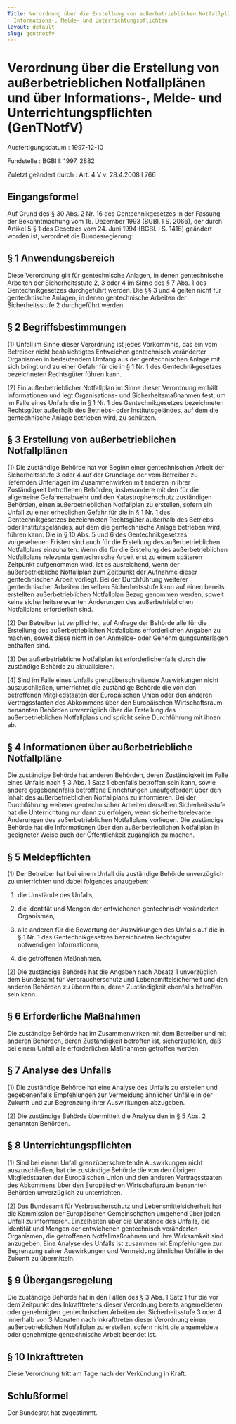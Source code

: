 ```yaml
---
Title: Verordnung über die Erstellung von außerbetrieblichen Notfallplänen und über
  Informations-, Melde- und Unterrichtungspflichten
layout: default
slug: gentnotfv
---
```


# Verordnung über die Erstellung von außerbetrieblichen Notfallplänen und über Informations-, Melde- und Unterrichtungspflichten (GenTNotfV)

Ausfertigungsdatum
:   1997-12-10

Fundstelle
:   BGBl I: 1997, 2882

Zuletzt geändert durch
:   Art. 4 V v. 28.4.2008 I 766


## Eingangsformel

Auf Grund des § 30 Abs. 2 Nr. 16 des Gentechnikgesetzes in der Fassung
der Bekanntmachung vom 16. Dezember 1993 (BGBl. I S. 2066), der durch
Artikel 5 § 1 des Gesetzes vom 24. Juni 1994 (BGBl. I S. 1416)
geändert worden ist, verordnet die Bundesregierung:


## § 1 Anwendungsbereich

Diese Verordnung gilt für gentechnische Anlagen, in denen
gentechnische Arbeiten der Sicherheitsstufe 2, 3 oder 4 im Sinne des §
7 Abs. 1 des Gentechnikgesetzes durchgeführt werden. Die §§ 3 und 4
gelten nicht für gentechnische Anlagen, in denen gentechnische
Arbeiten der Sicherheitsstufe 2 durchgeführt werden.


## § 2 Begriffsbestimmungen

(1) Unfall im Sinne dieser Verordnung ist jedes Vorkommnis, das ein
vom Betreiber nicht beabsichtigtes Entweichen gentechnisch veränderter
Organismen in bedeutendem Umfang aus der gentechnischen Anlage mit
sich bringt und zu einer Gefahr für die in § 1 Nr. 1 des
Gentechnikgesetzes bezeichneten Rechtsgüter führen kann.

(2) Ein außerbetrieblicher Notfallplan im Sinne dieser Verordnung
enthält Informationen und legt Organisations- und Sicherheitsmaßnahmen
fest, um im Falle eines Unfalls die in § 1 Nr. 1 des
Gentechnikgesetzes bezeichneten Rechtsgüter außerhalb des Betriebs-
oder Institutsgeländes, auf dem die gentechnische Anlage betrieben
wird, zu schützen.


## § 3 Erstellung von außerbetrieblichen Notfallplänen

(1) Die zuständige Behörde hat vor Beginn einer gentechnischen Arbeit
der Sicherheitsstufe 3 oder 4 auf der Grundlage der vom Betreiber zu
liefernden Unterlagen im Zusammenwirken mit anderen in ihrer
Zuständigkeit betroffenen Behörden, insbesondere mit den für die
allgemeine Gefahrenabwehr und den Katastrophenschutz zuständigen
Behörden, einen außerbetrieblichen Notfallplan zu erstellen, sofern
ein Unfall zu einer erheblichen Gefahr für die in § 1 Nr. 1 des
Gentechnikgesetzes bezeichneten Rechtsgüter außerhalb des Betriebs-
oder Institutsgeländes, auf dem die gentechnische Anlage betrieben
wird, führen kann. Die in § 10 Abs. 5 und 6 des Gentechnikgesetzes
vorgesehenen Fristen sind auch für die Erstellung des
außerbetrieblichen Notfallplans einzuhalten. Wenn die für die
Erstellung des außerbetrieblichen Notfallplans relevante gentechnische
Arbeit erst zu einem späteren Zeitpunkt aufgenommen wird, ist es
ausreichend, wenn der außerbetriebliche Notfallplan zum Zeitpunkt der
Aufnahme dieser gentechnischen Arbeit vorliegt. Bei der Durchführung
weiterer gentechnischer Arbeiten derselben Sicherheitsstufe kann auf
einen bereits erstellten außerbetrieblichen Notfallplan Bezug genommen
werden, soweit keine sicherheitsrelevanten Änderungen des
außerbetrieblichen Notfallplans erforderlich sind.

(2) Der Betreiber ist verpflichtet, auf Anfrage der Behörde alle für
die Erstellung des außerbetrieblichen Notfallplans erforderlichen
Angaben zu machen, soweit diese nicht in den Anmelde- oder
Genehmigungsunterlagen enthalten sind.

(3) Der außerbetriebliche Notfallplan ist erforderlichenfalls durch
die zuständige Behörde zu aktualisieren.

(4) Sind im Falle eines Unfalls grenzüberschreitende Auswirkungen
nicht auszuschließen, unterrichtet die zuständige Behörde die von den
betroffenen Mitgliedstaaten der Europäischen Union oder den anderen
Vertragsstaaten des Abkommens über den Europäischen Wirtschaftsraum
benannten Behörden unverzüglich über die Erstellung des
außerbetrieblichen Notfallplans und spricht seine Durchführung mit
ihnen ab.


## § 4 Informationen über außerbetriebliche Notfallpläne

Die zuständige Behörde hat anderen Behörden, deren Zuständigkeit im
Falle eines Unfalls nach § 3 Abs. 1 Satz 1 ebenfalls betroffen sein
kann, sowie andere gegebenenfalls betroffene Einrichtungen
unaufgefordert über den Inhalt des außerbetrieblichen Notfallplans zu
informieren. Bei der Durchführung weiterer gentechnischer Arbeiten
derselben Sicherheitsstufe hat die Unterrichtung nur dann zu erfolgen,
wenn sicherheitsrelevante Änderungen des außerbetrieblichen
Notfallplans vorliegen. Die zuständige Behörde hat die Informationen
über den außerbetrieblichen Notfallplan in geeigneter Weise auch der
Öffentlichkeit zugänglich zu machen.


## § 5 Meldepflichten

(1) Der Betreiber hat bei einem Unfall die zuständige Behörde
unverzüglich zu unterrichten und dabei folgendes anzugeben:

1.  die Umstände des Unfalls,


2.  die Identität und Mengen der entwichenen gentechnisch veränderten
    Organismen,


3.  alle anderen für die Bewertung der Auswirkungen des Unfalls auf die in
    § 1 Nr. 1 des Gentechnikgesetzes bezeichneten Rechtsgüter notwendigen
    Informationen,


4.  die getroffenen Maßnahmen.




(2) Die zuständige Behörde hat die Angaben nach Absatz 1 unverzüglich
dem Bundesamt für Verbraucherschutz und Lebensmittelsicherheit und den
anderen Behörden zu übermitteln, deren Zuständigkeit ebenfalls
betroffen sein kann.


## § 6 Erforderliche Maßnahmen

Die zuständige Behörde hat im Zusammenwirken mit dem Betreiber und mit
anderen Behörden, deren Zuständigkeit betroffen ist, sicherzustellen,
daß bei einem Unfall alle erforderlichen Maßnahmen getroffen werden.


## § 7 Analyse des Unfalls

(1) Die zuständige Behörde hat eine Analyse des Unfalls zu erstellen
und gegebenenfalls Empfehlungen zur Vermeidung ähnlicher Unfälle in
der Zukunft und zur Begrenzung ihrer Auswirkungen abzugeben.

(2) Die zuständige Behörde übermittelt die Analyse den in § 5 Abs. 2
genannten Behörden.


## § 8 Unterrichtungspflichten

(1) Sind bei einem Unfall grenzüberschreitende Auswirkungen nicht
auszuschließen, hat die zuständige Behörde die von den übrigen
Mitgliedstaaten der Europäischen Union und den anderen Vertragsstaaten
des Abkommens über den Europäischen Wirtschaftsraum benannten Behörden
unverzüglich zu unterrichten.

(2) Das Bundesamt für Verbraucherschutz und Lebensmittelsicherheit hat
die Kommission der Europäischen Gemeinschaften umgehend über jeden
Unfall zu informieren. Einzelheiten über die Umstände des Unfalls, die
Identität und Mengen der entwichenen gentechnisch veränderten
Organismen, die getroffenen Notfallmaßnahmen und ihre Wirksamkeit sind
anzugeben. Eine Analyse des Unfalls ist zusammen mit Empfehlungen zur
Begrenzung seiner Auswirkungen und Vermeidung ähnlicher Unfälle in der
Zukunft zu übermitteln.


## § 9 Übergangsregelung

Die zuständige Behörde hat in den Fällen des § 3 Abs. 1 Satz 1 für die
vor dem Zeitpunkt des Inkrafttretens dieser Verordnung bereits
angemeldeten oder genehmigten gentechnischen Arbeiten der
Sicherheitsstufe 3 oder 4 innerhalb von 3 Monaten nach Inkrafttreten
dieser Verordnung einen außerbetrieblichen Notfallplan zu erstellen,
sofern nicht die angemeldete oder genehmigte gentechnische Arbeit
beendet ist.


## § 10 Inkrafttreten

Diese Verordnung tritt am Tage nach der Verkündung in Kraft.


## Schlußformel

Der Bundesrat hat zugestimmt.

